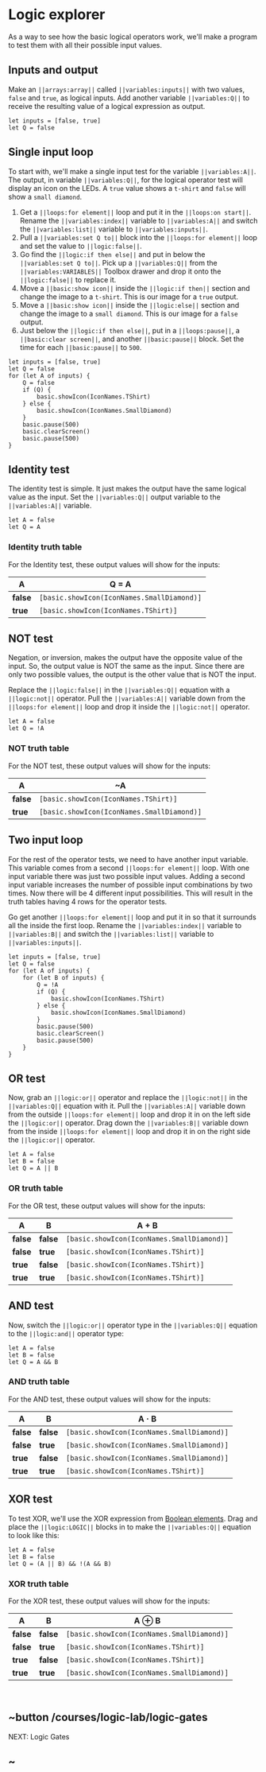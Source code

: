 # Logic explorer

As a way to see how the basic logical operators work, we'll make a program to test them with all their possible input values.

## Inputs and output

Make an ``||arrays:array||`` called ``||variables:inputs||`` with two values, ``false`` and ``true``, as logical inputs. Add another variable ``||variables:Q||`` to receive the resulting value of a logical expression as output.

```blocks
let inputs = [false, true]
let Q = false
```

## Single input loop

To start with, we'll make a single input test for the variable ``||variables:A||``. The output, in variable ``||variables:Q||``, for the logical operator test will display an icon on the LEDs. A ``true`` value shows a ``t-shirt`` and ``false`` will show a ``small diamond``.

1. Get a ``||loops:for element||`` loop and put it in the ``||loops:on start||``. Rename the ``||variables:index||`` variable to ``||variables:A||`` and switch the ``||variables:list||`` variable to ``||variables:inputs||``.
2. Pull a ``||variables:set Q to||`` block into the ``||loops:for element||`` loop and set the value to ``||logic:false||``.
3. Go find the ``||logic:if then else||`` and put in below the ``||variables:set Q to||``. Pick up a ``||variables:Q||`` from the ``||variables:VARIABLES||`` Toolbox drawer and drop it onto the ``||logic:false||`` to replace it.
4. Move a ``||basic:show icon||`` inside the ``||logic:if then||`` section and change the image to a ``t-shirt``. This is our image for a ``true`` output.
5. Move a ``||basic:show icon||`` inside the ``||logic:else||`` section and change the image to a ``small diamond``. This is our image for a ``false`` output.
6. Just below the ``||logic:if then else||``, put in a ``||loops:pause||``, a ``||basic:clear screen||``, and another ``||basic:pause||`` block. Set the time for each ``||basic:pause||`` to ``500``.

```blocks
let inputs = [false, true]
let Q = false
for (let A of inputs) {
    Q = false
    if (Q) {
        basic.showIcon(IconNames.TShirt)
    } else {
        basic.showIcon(IconNames.SmallDiamond)
    }
    basic.pause(500)
    basic.clearScreen()
    basic.pause(500)
}
```

## Identity test

The identity test is simple. It just makes the output have the same logical value as the input. Set the ``||variables:Q||`` output variable to the ``||variables:A||`` variable.

```block
let A = false
let Q = A
```

### Identity truth table

For the Identity test, these output values will show for the inputs:

A | Q = A
-|-
**false** | ``[basic.showIcon(IconNames.SmallDiamond)]``
**true** | ``[basic.showIcon(IconNames.TShirt)]``

## NOT test

Negation, or inversion, makes the output have the opposite value of the input. So, the output value is NOT the same as the input. Since there are only two possible values, the output is the other value that is NOT the input.

Replace the ``||logic:false||`` in the ``||variables:Q||`` equation with a ``||logic:not||`` operator. Pull the ``||variables:A||`` variable down from the ``||loops:for element||`` loop and drop it inside the ``||logic:not||`` operator.

```block
let A = false
let Q = !A
```

### NOT truth table

For the NOT test, these output values will show for the inputs:

A | ~A
-|-
**false** | ``[basic.showIcon(IconNames.TShirt)]``
**true** | ``[basic.showIcon(IconNames.SmallDiamond)]``

## Two input loop

For the rest of the operator tests, we need to have another input variable. This variable comes from a second ``||loops:for element||`` loop. With one input variable there was just two possible input values. Adding a second input variable increases the number of possible input combinations by two times. Now there will be 4 different input possibilities. This will result in the truth tables having 4 rows for the operator tests.

Go get another ``||loops:for element||`` loop and put it in so that it surrounds all the inside the first loop. Rename the ``||variables:index||`` variable to ``||variables:B||`` and switch the ``||variables:list||`` variable to ``||variables:inputs||``.

```blocks
let inputs = [false, true]
let Q = false
for (let A of inputs) {
    for (let B of inputs) {
        Q = !A
        if (Q) {
            basic.showIcon(IconNames.TShirt)
        } else {
            basic.showIcon(IconNames.SmallDiamond)
        }
        basic.pause(500)
        basic.clearScreen()
        basic.pause(500)
    }
}
```

## OR test

Now, grab an ``||logic:or||`` operator and replace the ``||logic:not||`` in the ``||variables:Q||`` equation with it. Pull the ``||variables:A||`` variable down from the outside ``||loops:for element||`` loop and drop it in on the left side the ``||logic:or||`` operator. Drag down the ``||variables:B||`` variable down from the inside ``||loops:for element||`` loop and drop it in on the right side the ``||logic:or||`` operator.

```block
let A = false
let B = false
let Q = A || B
```
### OR truth table

For the OR test, these output values will show for the inputs:

A | B | A + B
-|-|-
**false** | **false** |  ``[basic.showIcon(IconNames.SmallDiamond)]``
**false** | **true** |  ``[basic.showIcon(IconNames.TShirt)]``
**true** | **false** |  ``[basic.showIcon(IconNames.TShirt)]``
**true** | **true** |  ``[basic.showIcon(IconNames.TShirt)]``

## AND test

Now, switch the ``||logic:or||`` operator type in the ``||variables:Q||`` equation to the ``||logic:and||`` operator type:

```block
let A = false
let B = false
let Q = A && B
```

### AND truth table

For the AND test, these output values will show for the inputs:

A | B | A · B
-|-|-
**false** | **false** |  ``[basic.showIcon(IconNames.SmallDiamond)]``
**false** | **true** |  ``[basic.showIcon(IconNames.SmallDiamond)]``
**true** | **false** |  ``[basic.showIcon(IconNames.SmallDiamond)]``
**true** | **true** |  ``[basic.showIcon(IconNames.TShirt)]``

## XOR test

To test XOR, we'll use the XOR expression from [Boolean elements](/courses/logic-lab/elements#xor). Drag and place the ``||logic:LOGIC||`` blocks in to make the ``||variables:Q||`` equation to look like this:

```block
let A = false
let B = false
let Q = (A || B) && !(A && B)
```
### XOR truth table

For the XOR test, these output values will show for the inputs:

A | B | A ⊕ B
-|-|-
**false** | **false** |  ``[basic.showIcon(IconNames.SmallDiamond)]``
**false** | **true** |  ``[basic.showIcon(IconNames.TShirt)]``
**true** | **false** |  ``[basic.showIcon(IconNames.TShirt)]``
**true** | **true** |  ``[basic.showIcon(IconNames.SmallDiamond)]``
<br/>

## ~button /courses/logic-lab/logic-gates

NEXT: Logic Gates

## ~